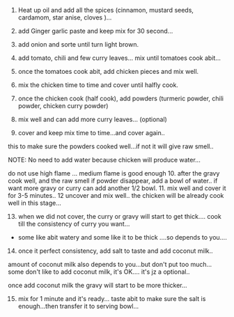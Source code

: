 
1. Heat up oil and add all the spices (cinnamon, mustard seeds, cardamom, star anise, cloves )...

2. add Ginger garlic paste and keep mix for 30 second...

3. add onion and sorte until turn light brown.

4. add tomato, chili and few curry leaves... mix until tomatoes cook abit...
5. once the tomatoes cook abit, add chicken pieces and mix well.

6. mix the chicken time to time and cover until halfly cook.
7. once the chicken cook (half cook), add powders (turmeric powder, chili powder, chicken curry powder)
8. mix well and can add more curry leaves... (optional)

9. cover and keep mix time to time...and cover again..

this to make sure the powders cooked well...if not it will give raw smell..

NOTE: No need to add water because chicken will produce water...

do not use high flame ... medium flame is good enough
10. after the gravy cook well, and the raw smell if powder disappear, add a bowl of water.. if want more gravy or curry can add another 1/2 bowl.
11. mix well and cover it for 3-5 minutes..
12 uncover and mix well.. the chicken will be already cook well in this stage...

13. when we did not cover, the curry or gravy will start to get thick.... cook till the consistency of curry you want...

- some like abit watery and some like it to be thick ....so depends to you....

14. once it perfect consistency, add salt to taste and add coconut milk..

amount of coconut milk also depends to you...but don't put too much... some don't like to add coconut milk, it's OK.... it's jz a optional..

once add coconut milk the gravy will start to be more thicker...

15. mix for 1 minute and it's ready... taste abit to make sure the salt is enough...then transfer it to serving bowl...